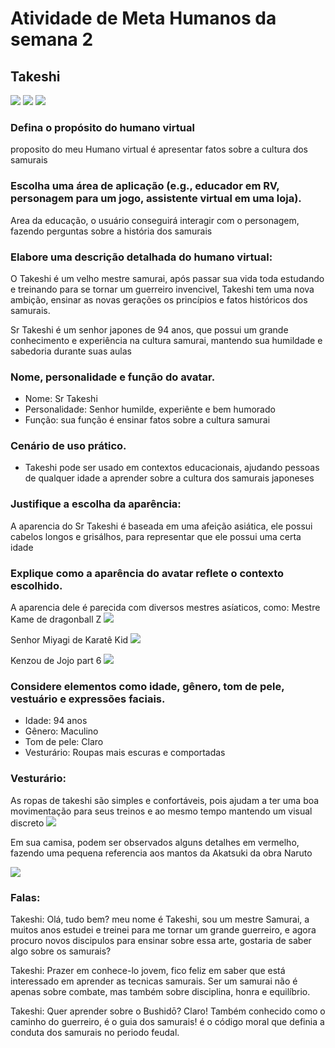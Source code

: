 # Atividade de Meta Humanos da semana 2

## Takeshi

<img src="./Images/Takeshi.png">
<img src="./Images/TakeshiLuta.png">
<img src="./Images/TakeshiLuta2.png">

### Defina o propósito do humano virtual
proposito do meu Humano virtual é apresentar fatos sobre a cultura dos samurais

### Escolha uma área de aplicação (e.g., educador em RV, personagem para um jogo, assistente virtual em uma loja).
Area da educação, o usuário conseguirá interagir com o personagem, fazendo perguntas sobre a história dos samurais

### Elabore uma descrição detalhada do humano virtual:
O Takeshi é um velho mestre samurai, após passar sua vida toda estudando e treinando para se tornar um guerreiro invencivel, Takeshi tem uma nova ambição, ensinar as novas gerações os princípios e fatos históricos dos samurais.

Sr Takeshi é um senhor japones de 94 anos, que possui um grande conhecimento e experiência na cultura samurai, mantendo sua humildade e sabedoria durante suas aulas

### Nome, personalidade e função do avatar.
- Nome: Sr Takeshi
- Personalidade: Senhor humilde, experiênte e bem humorado
- Função: sua função é ensinar fatos sobre a cultura samurai

### Cenário de uso prático.
- Takeshi pode ser usado em contextos educacionais, ajudando pessoas de qualquer idade a aprender sobre a cultura dos samurais japoneses    

### Justifique a escolha da aparência:
A aparencia do Sr Takeshi é baseada em uma afeição asiática, ele possui cabelos longos e grisálhos, para representar que ele possui uma certa idade
    
### Explique como a aparência do avatar reflete o contexto escolhido.
A aparencia dele é parecida com diversos mestres asíaticos, como:
Mestre Kame de dragonball Z 
<img src="./Images/Kame.jpg">

Senhor Miyagi de Karatê Kid
<img src="./Images/Miyagi.jpg">

Kenzou de Jojo part 6
<img src="./Images/Kenzou.png">

### Considere elementos como idade, gênero, tom de pele, vestuário e expressões faciais.
- Idade: 94 anos
- Gênero: Maculino
- Tom de pele: Claro
- Vesturário: Roupas mais escuras e comportadas


### Vesturário:
As ropas de takeshi são simples e confortáveis, pois ajudam a ter uma boa movimentação para seus treinos e ao mesmo tempo mantendo um visual discreto
<img src="./Images/takeshiRoupa.png">

Em sua camisa, podem ser observados alguns detalhes em vermelho, fazendo uma pequena referencia aos mantos da Akatsuki da obra Naruto

<img src="./Images/akatsuki.png">

### Falas: 
Takeshi: Olá, tudo bem? meu nome é Takeshi, sou um mestre Samurai, a muitos anos estudei e treinei para me tornar um grande guerreiro, e agora procuro novos discipulos para ensinar sobre essa arte, gostaria de saber algo sobre os samurais?

Takeshi: Prazer em conhece-lo jovem, fico feliz em saber que está interessado em aprender as tecnicas samurais. Ser um samurai não é apenas sobre combate, mas também sobre disciplina, honra e equilíbrio.

Takeshi: Quer aprender sobre o Bushidō? Claro! Também conhecido como o caminho do guerreiro, é o guia dos samurais! é o código moral que definia a conduta dos samurais no periodo feudal.